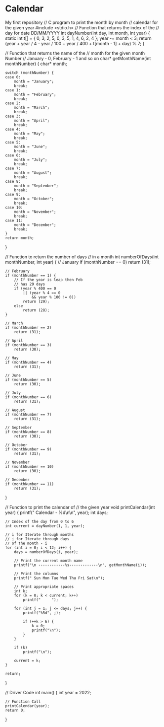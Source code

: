 # Calendar
My first repository
// C program to print the month by month
// calendar for the given year
#include <stdio.h>
// Function that returns the index of the
// day for date DD/MM/YYYY
int dayNumber(int day, int month, int year)
{
	static int t[] = { 0, 3, 2, 5, 0, 3, 5, 1, 4, 6, 2, 4 };
	year -= month < 3;
	return (year + year / 4 - year / 100 + year / 400 + t[month - 1] + day) % 7;
}

// Function that returns the name of the
// month for the given month Number
// January - 0, February - 1 and so on
char* getMonthName(int monthNumber)
{
	char* month;

	switch (monthNumber) {
	case 0:
		month = "January";
		break;
	case 1:
		month = "February";
		break;
	case 2:
		month = "March";
		break;
	case 3:
		month = "April";
		break;
	case 4:
		month = "May";
		break;
	case 5:
		month = "June";
		break;
	case 6:
		month = "July";
		break;
	case 7:
		month = "August";
		break;
	case 8:
		month = "September";
		break;
	case 9:
		month = "October";
		break;
	case 10:
		month = "November";
		break;
	case 11:
		month = "December";
		break;
	}
	return month;
}

// Function to return the number of days
// in a month
int numberOfDays(int monthNumber, int year)
{
	// January
	if (monthNumber == 0)
		return (31);

	// February
	if (monthNumber == 1) {
		// If the year is leap then Feb
		// has 29 days
		if (year % 400 == 0
			|| (year % 4 == 0
				&& year % 100 != 0))
			return (29);
		else
			return (28);
	}

	// March
	if (monthNumber == 2)
		return (31);

	// April
	if (monthNumber == 3)
		return (30);

	// May
	if (monthNumber == 4)
		return (31);

	// June
	if (monthNumber == 5)
		return (30);

	// July
	if (monthNumber == 6)
		return (31);

	// August
	if (monthNumber == 7)
		return (31);

	// September
	if (monthNumber == 8)
		return (30);

	// October
	if (monthNumber == 9)
		return (31);

	// November
	if (monthNumber == 10)
		return (30);

	// December
	if (monthNumber == 11)
		return (31);
}

// Function to print the calendar of
// the given year
void printCalendar(int year)
{
	printf("	 Calendar - %d\n\n", year);
	int days;

	// Index of the day from 0 to 6
	int current = dayNumber(1, 1, year);

	// i for Iterate through months
	// j for Iterate through days
	// of the month - i
	for (int i = 0; i < 12; i++) {
		days = numberOfDays(i, year);

		// Print the current month name
		printf("\n ------------%s-------------\n", getMonthName(i));

		// Print the columns
		printf(" Sun Mon Tue Wed Thu Fri Sat\n");

		// Print appropriate spaces
		int k;
		for (k = 0; k < current; k++)
			printf("	 ");

		for (int j = 1; j <= days; j++) {
			printf("%5d", j);

			if (++k > 6) {
				k = 0;
				printf("\n");
			}
		}

		if (k)
			printf("\n");

		current = k;
	}

	return;
}

// Driver Code
int main()
{
	int year = 2022;

	// Function Call
	printCalendar(year);
	return 0;
}
